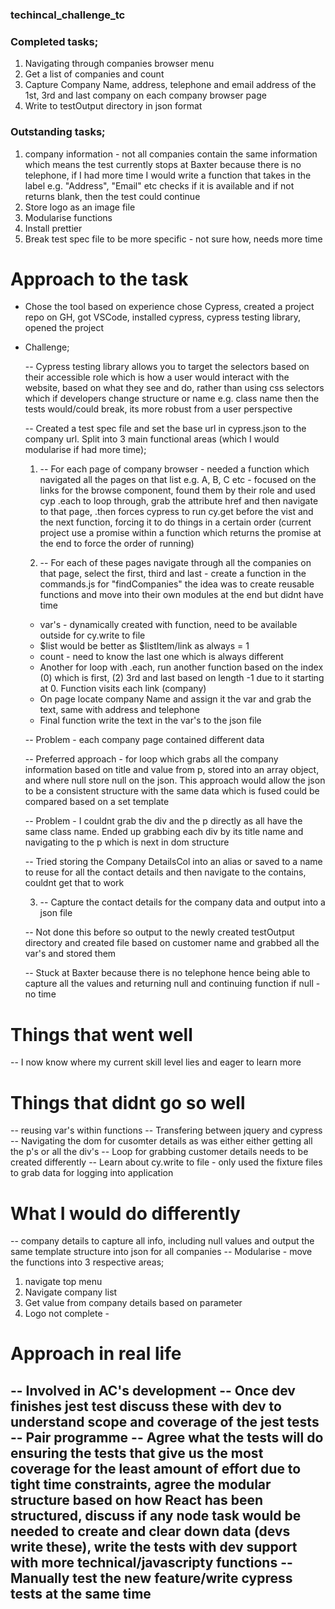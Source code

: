 ### techincal_challenge_tc

### Completed tasks;

1. Navigating through companies browser menu
2. Get a list of companies and count
3. Capture Company Name, address, telephone and email address of the 1st, 3rd and last company on each company browser page
4. Write to testOutput directory in json format

### Outstanding tasks;

1. company information - not all companies contain the same information which means the test currently stops at Baxter because there is no telephone, if I had more time I would write a function that takes in the label e.g. "Address", "Email" etc checks if it is available and if not returns blank, then the test could continue
2. Store logo as an image file
3. Modularise functions
4. Install prettier
5. Break test spec file to be more specific - not sure how, needs more time

# Approach to the task

- Chose the tool based on experience chose Cypress, created a project repo on GH, got VSCode, installed cypress, cypress testing library, opened the project

- Challenge;

  -- Cypress testing library allows you to target the selectors based on their accessible role which is how a user would interact with the website, based on what they see and do, rather than using css selectors which if developers change structure or name e.g. class name then the tests would/could break, its more robust from a user perspective

  -- Created a test spec file and set the base url in cypress.json to the company url. Split into 3 main functional areas (which I would modularise if had more time);

  1. -- For each page of company browser - needed a function which navigated all the pages on that list e.g. A, B, C etc - focused on the links for the browse component, found them by their role and used cyp .each to loop through, grab the attribute href and then navigate to that page, .then forces cypress to run cy.get before the vist and the next function, forcing it to do things in a certain order (current project use a promise within a function which returns the promise at the end to force the order of running)

  2. -- For each of these pages navigate through all the companies on that page, select the first, third and last - create a function in the commands.js for "findCompanies" the idea was to create reusable functions and move into their own modules at the end but didnt have time

  - var's - dynamically created with function, need to be available outside for cy.write to file
  - $list would be better as $listItem/link as always = 1
  - count - need to know the last one which is always different
  - Another for loop with .each, run another function based on the index (0) which is first, (2) 3rd and last based on length -1 due to it starting at 0. Function visits each link (company)
  - On page locate company Name and assign it the var and grab the text, same with address and telephone
  - Final function write the text in the var's to the json file

  -- Problem - each company page contained different data

  -- Preferred approach - for loop which grabs all the company information based on title and value from p, stored into an array object, and where null store null on the json. This approach would allow the json to be a consistent structure with the same data which is fused could be compared based on a set template

  -- Problem - I couldnt grab the div and the p directly as all have the same class name. Ended up grabbing each div by its title name and navigating to the p which is next in dom structure

  -- Tried storing the Company DetailsCol into an alias or saved to a name to reuse for all the contact details and then navigate to the contains, couldnt get that to work

  3. -- Capture the contact details for the company data and output into a json file

  -- Not done this before so output to the newly created testOutput directory and created file based on customer name and grabbed all the var's and stored them

  -- Stuck at Baxter because there is no telephone hence being able to capture all the values and returning null and continuing function if null - no time

# Things that went well

-- I now know where my current skill level lies and eager to learn more

# Things that didnt go so well

-- reusing var's within functions
-- Transfering between jquery and cypress
-- Navigating the dom for cusomter details as was either either getting all the p's or all the div's
-- Loop for grabbing customer details needs to be created differently
-- Learn about cy.write to file - only used the fixture files to grab data for logging into application

# What I would do differently

-- company details to capture all info, including null values and output the same template structure into json for all companies
-- Modularise - move the functions into 3 respective areas;

1. navigate top menu
2. Navigate company list
3. Get value from company details based on parameter
4. Logo not complete -

# Approach in real life

-- Involved in AC's development
-- Once dev finishes jest test discuss these with dev to understand scope and coverage of the jest tests
-- Pair programme
-- Agree what the tests will do ensuring the tests that give us the most coverage for the least amount of effort due to tight time constraints, agree the modular structure based on how React has been structured, discuss if any node task would be needed to create and clear down data (devs write these), write the tests with dev support with more technical/javascripty functions
-- Manually test the new feature/write cypress tests at the same time
--
